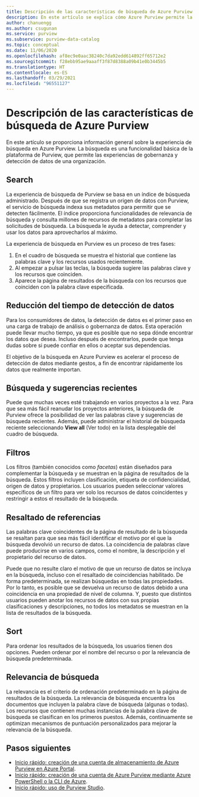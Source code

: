 ```yaml
---
title: Descripción de las características de búsqueda de Azure Purview (versión preliminar)
description: En este artículo se explica cómo Azure Purview permite la detección de datos mediante características de búsqueda.
author: chanuengg
ms.author: csugunan
ms.service: purview
ms.subservice: purview-data-catalog
ms.topic: conceptual
ms.date: 11/06/2020
ms.openlocfilehash: af8ec9e0aac38240c7da92edd614892ff65712e2
ms.sourcegitcommit: f28ebb95ae9aaaff3f87d8388a09b41e0b3445b5
ms.translationtype: HT
ms.contentlocale: es-ES
ms.lasthandoff: 03/29/2021
ms.locfileid: "96551127"
---
```

# <a name="understand-search-features-in-azure-purview"></a>Descripción de las características de búsqueda de Azure Purview

En este artículo se proporciona información general sobre la experiencia de búsqueda en Azure Purview. La búsqueda es una funcionalidad básica de la plataforma de Purview, que permite las experiencias de gobernanza y detección de datos de una organización.

## <a name="search"></a>Search

La experiencia de búsqueda de Purview se basa en un índice de búsqueda administrado. Después de que se registra un origen de datos con Purview, el servicio de búsqueda indexa sus metadatos para permitir que se detecten fácilmente. El índice proporciona funcionalidades de relevancia de búsqueda y consulta millones de recursos de metadatos para completar las solicitudes de búsqueda. La búsqueda le ayuda a detectar, comprender y usar los datos para aprovecharlos al máximo.

La experiencia de búsqueda en Purview es un proceso de tres fases:

1. En el cuadro de búsqueda se muestra el historial que contiene las palabras clave y los recursos usados recientemente.
1. Al empezar a pulsar las teclas, la búsqueda sugiere las palabras clave y los recursos que coinciden. 
1. Aparece la página de resultados de la búsqueda con los recursos que coinciden con la palabra clave especificada.

## <a name="reduce-the-time-to-discover-data"></a>Reducción del tiempo de detección de datos

Para los consumidores de datos, la detección de datos es el primer paso en una carga de trabajo de análisis o gobernanza de datos. Esta operación puede llevar mucho tiempo, ya que es posible que no sepa dónde encontrar los datos que desea. Incluso después de encontrarlos, puede que tenga dudas sobre si puede confiar en ellos o aceptar sus dependencias. 

El objetivo de la búsqueda en Azure Purview es acelerar el proceso de detección de datos mediante gestos, a fin de encontrar rápidamente los datos que realmente importan.

## <a name="recent-search-and-suggestions"></a>Búsqueda y sugerencias recientes

Puede que muchas veces esté trabajando en varios proyectos a la vez. Para que sea más fácil reanudar los proyectos anteriores, la búsqueda de Purview ofrece la posibilidad de ver las palabras clave y sugerencias de búsqueda recientes. Además, puede administrar el historial de búsqueda reciente seleccionando **View all** (Ver todo) en la lista desplegable del cuadro de búsqueda.

## <a name="filters"></a>Filtros

Los filtros (también conocidos como *facetas*) están diseñados para complementar la búsqueda y se muestran en la página de resultados de la búsqueda. Estos filtros incluyen clasificación, etiqueta de confidencialidad, origen de datos y propietarios. Los usuarios pueden seleccionar valores específicos de un filtro para ver solo los recursos de datos coincidentes y restringir a estos el resultado de la búsqueda.

## <a name="hit-highlighting"></a>Resaltado de referencias

Las palabras clave coincidentes de la página de resultado de la búsqueda se resaltan para que sea más fácil identificar el motivo por el que la búsqueda devolvió un recurso de datos. La coincidencia de palabras clave puede producirse en varios campos, como el nombre, la descripción y el propietario del recurso de datos.

Puede que no resulte claro el motivo de que un recurso de datos se incluya en la búsqueda, incluso con el resaltado de coincidencias habilitado. De forma predeterminada, se realizan búsquedas en todas las propiedades. Por lo tanto, es posible que se devuelva un recurso de datos debido a una coincidencia en una propiedad de nivel de columna. Y, puesto que distintos usuarios pueden anotar los recursos de datos con sus propias clasificaciones y descripciones, no todos los metadatos se muestran en la lista de resultados de la búsqueda.

## <a name="sort"></a>Sort

Para ordenar los resultados de la búsqueda, los usuarios tienen dos opciones. Pueden ordenar por el nombre del recurso o por la relevancia de búsqueda predeterminada.

## <a name="search-relevance"></a>Relevancia de búsqueda

La relevancia es el criterio de ordenación predeterminado en la página de resultados de la búsqueda. La relevancia de búsqueda encuentra los documentos que incluyen la palabra clave de búsqueda (algunas o todas). Los recursos que contienen muchas instancias de la palabra clave de búsqueda se clasifican en los primeros puestos. Además, continuamente se optimizan mecanismos de puntuación personalizados para mejorar la relevancia de la búsqueda.

## <a name="next-steps"></a>Pasos siguientes

* [Inicio rápido: creación de una cuenta de almacenamiento de Azure Purview en Azure Portal](create-catalog-portal.md).
* [Inicio rápido: creación de una cuenta de Azure Purview mediante Azure PowerShell o la CLI de Azure](create-catalog-powershell.md).
* [Inicio rápido: uso de Purview Studio](use-purview-studio.md).

